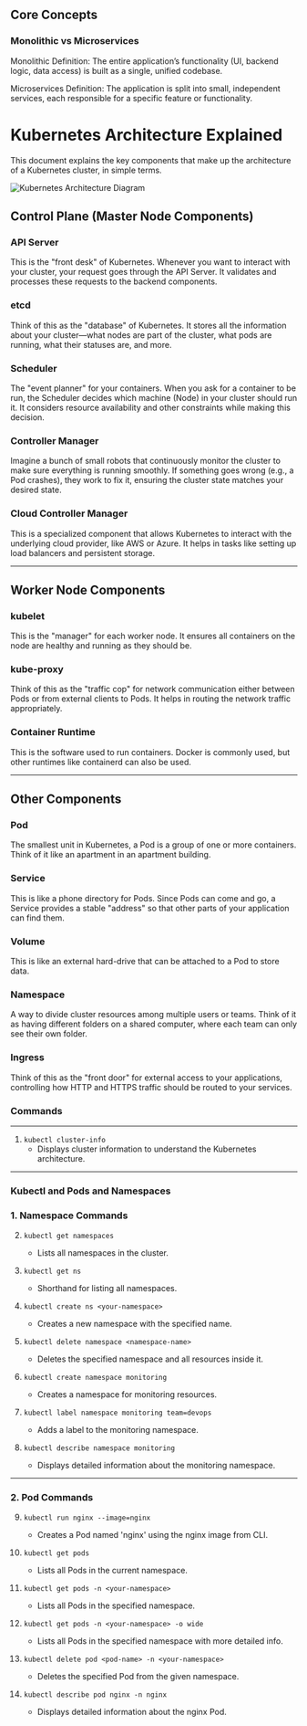 ## **Core Concepts**

### Monolithic vs Microservices
   Monolithic Definition: The entire application’s functionality (UI, backend logic, data access) is built as a single, unified codebase.
   
   Microservices Definition: The application is split into small, independent services, each responsible for a specific feature or functionality.
# Kubernetes Architecture Explained

This document explains the key components that make up the architecture of a Kubernetes cluster, in simple terms.


![Kubernetes Architecture Diagram](https://miro.medium.com/v2/resize:fit:1400/1*0Sudxeu5mQyN3ahi1FV49A.png)


## Control Plane (Master Node Components)

### API Server

This is the "front desk" of Kubernetes. Whenever you want to interact with your cluster, your request goes through the API Server. It validates and processes these requests to the backend components.

### etcd

Think of this as the "database" of Kubernetes. It stores all the information about your cluster—what nodes are part of the cluster, what pods are running, what their statuses are, and more.

### Scheduler

The "event planner" for your containers. When you ask for a container to be run, the Scheduler decides which machine (Node) in your cluster should run it. It considers resource availability and other constraints while making this decision.

### Controller Manager

Imagine a bunch of small robots that continuously monitor the cluster to make sure everything is running smoothly. If something goes wrong (e.g., a Pod crashes), they work to fix it, ensuring the cluster state matches your desired state.

### Cloud Controller Manager

This is a specialized component that allows Kubernetes to interact with the underlying cloud provider, like AWS or Azure. It helps in tasks like setting up load balancers and persistent storage.

---

## Worker Node Components

### kubelet

This is the "manager" for each worker node. It ensures all containers on the node are healthy and running as they should be.

### kube-proxy

Think of this as the "traffic cop" for network communication either between Pods or from external clients to Pods. It helps in routing the network traffic appropriately.

### Container Runtime

This is the software used to run containers. Docker is commonly used, but other runtimes like containerd can also be used.

---

## Other Components

### Pod

The smallest unit in Kubernetes, a Pod is a group of one or more containers. Think of it like an apartment in an apartment building.

### Service

This is like a phone directory for Pods. Since Pods can come and go, a Service provides a stable "address" so that other parts of your application can find them.

### Volume

This is like an external hard-drive that can be attached to a Pod to store data.

### Namespace

A way to divide cluster resources among multiple users or teams. Think of it as having different folders on a shared computer, where each team can only see their own folder.

### Ingress

Think of this as the "front door" for external access to your applications, controlling how HTTP and HTTPS traffic should be routed to your services.




### Commands
---
1. `kubectl cluster-info`  
   - Displays cluster information to understand the Kubernetes architecture.

---

### Kubectl and Pods and Namespaces

### 1. Namespace Commands

2. `kubectl get namespaces`  
   - Lists all namespaces in the cluster.

3. `kubectl get ns`  
   - Shorthand for listing all namespaces.

4. `kubectl create ns <your-namespace>`  
   - Creates a new namespace with the specified name.

5. `kubectl delete namespace <namespace-name>`  
   - Deletes the specified namespace and all resources inside it.

6. `kubectl create namespace monitoring`  
   - Creates a namespace for monitoring resources.

7. `kubectl label namespace monitoring team=devops`  
   - Adds a label to the monitoring namespace.

8. `kubectl describe namespace monitoring`  
   - Displays detailed information about the monitoring namespace.

---

### 2. Pod Commands

9. `kubectl run nginx --image=nginx`  
   - Creates a Pod named 'nginx' using the nginx image from CLI.

10. `kubectl get pods`  
    - Lists all Pods in the current namespace.

11. `kubectl get pods -n <your-namespace>`  
    - Lists all Pods in the specified namespace.

12. `kubectl get pods -n <your-namespace> -o wide`  
    - Lists all Pods in the specified namespace with more detailed info.

13. `kubectl delete pod <pod-name> -n <your-namespace>`  
    - Deletes the specified Pod from the given namespace.

14. `kubectl describe pod nginx -n nginx`  
    - Displays detailed information about the nginx Pod.
